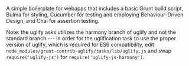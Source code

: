 A simple boilerplate for webapps that includes a basic Grunt build script, Bulma for styling, Cucumber for testing and employing Behaviour-Driven Design, and Chai for assertion testing.

Note: the uglify asks utilizes the harmony branch of uglify and not the standard branch --- in order for the uglification task to use the proper version of uglify, which is required for ES6 
compatibility, edit `node_modules/grunt-contrib-uglify/tasks/lib/uglify.js` and swap `require('uglify-js')` for `require('uglify-js-harmony')`.
